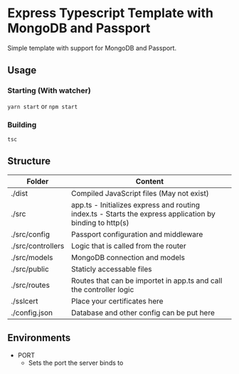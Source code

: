 # Express Typescript Template with MongoDB and Passport

Simple template with support for MongoDB and Passport.

## Usage

### Starting (With watcher)

```yarn start``` or ```npm start```

### Building

```tsc```

## Structure

| Folder | Content |
| --- | --- |
| ./dist | Compiled JavaScript files (May not exist) |
| ./src | app.ts - Initializes express and routing<br>index.ts - Starts the express application by binding to http(s) |
| ./src/config | Passport configuration and middleware |
| ./src/controllers | Logic that is called from the router |
| ./src/models | MongoDB connection and models |
| ./src/public | Staticly accessable files |
| ./src/routes | Routes that can be importet in app.ts and call the controller logic |
| ./sslcert | Place your certificates here |
| ./config.json | Database and other config can be put here |

## Environments

- PORT
  - Sets the port the server binds to
